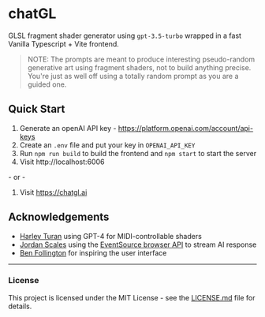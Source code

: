 # chatGL

GLSL fragment shader generator using `gpt-3.5-turbo` wrapped in a fast Vanilla Typescript + Vite frontend.

> NOTE: The prompts are meant to produce interesting pseudo-random generative art using fragment shaders, not to build anything precise. You're just as well off using a totally random prompt as you are a guided one.

## Quick Start

1. Generate an openAI API key - https://platform.openai.com/account/api-keys
2. Create an `.env` file and put your key in `OPENAI_API_KEY`
3. Run `npm run build` to build the frontend and `npm start` to start the server
4. Visit http://localhost:6006

\- or -

1. Visit https://chatgl.ai

## Acknowledgements

* [Harley Turan](https://twitter.com/hturan/status/1638230938080485376) using GPT-4 for MIDI-controllable shaders
* [Jordan Scales](https://github.com/jdan/deepdive) using the [EventSource browser API](https://developer.mozilla.org/en-US/docs/Web/API/EventSource) to stream AI response
* [Ben Follington](https://github.com/bfollington/) for inspiring the user interface
---

### License

This project is licensed under the MIT License - see the [LICENSE.md](https://github.com/benjitrosch/chatGL/blob/main/LICENSE) file for details.